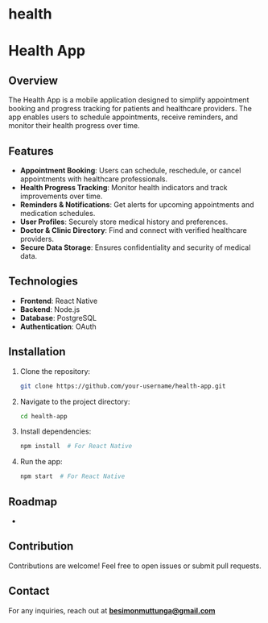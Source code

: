 # health
# Health App

## Overview

The Health App is a mobile application designed to simplify appointment booking and progress tracking for patients and healthcare providers. The app enables users to schedule appointments, receive reminders, and monitor their health progress over time.

## Features

- **Appointment Booking**: Users can schedule, reschedule, or cancel appointments with healthcare professionals.
- **Health Progress Tracking**: Monitor health indicators and track improvements over time.
- **Reminders & Notifications**: Get alerts for upcoming appointments and medication schedules.
- **User Profiles**: Securely store medical history and preferences.
- **Doctor & Clinic Directory**: Find and connect with verified healthcare providers.
- **Secure Data Storage**: Ensures confidentiality and security of medical data.

## Technologies

- **Frontend**: React Native
- **Backend**: Node.js
- **Database**: PostgreSQL 
- **Authentication**: OAuth 

## Installation

1. Clone the repository:
   ```sh
   git clone https://github.com/your-username/health-app.git
   ```
2. Navigate to the project directory:
   ```sh
   cd health-app
   ```
3. Install dependencies:
   ```sh
   npm install  # For React Native
   ```
4. Run the app:
   ```sh
   npm start  # For React Native

   ```

## Roadmap

-

## Contribution

Contributions are welcome! Feel free to open issues or submit pull requests.

##

## Contact

For any inquiries, reach out at **[besimonmuttunga@gmail.com](mailto\:besimonmuttunga@gmail.com)**

